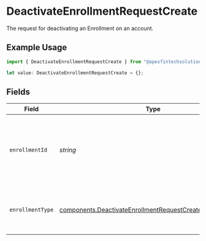 # DeactivateEnrollmentRequestCreate

The request for deactivating an Enrollment on an account.

## Example Usage

```typescript
import { DeactivateEnrollmentRequestCreate } from "@apexfintechsolutions/ascend-sdk/models/components";

let value: DeactivateEnrollmentRequestCreate = {};
```

## Fields

| Field                                                                                                                                    | Type                                                                                                                                     | Required                                                                                                                                 | Description                                                                                                                              | Example                                                                                                                                  |
| ---------------------------------------------------------------------------------------------------------------------------------------- | ---------------------------------------------------------------------------------------------------------------------------------------- | ---------------------------------------------------------------------------------------------------------------------------------------- | ---------------------------------------------------------------------------------------------------------------------------------------- | ---------------------------------------------------------------------------------------------------------------------------------------- |
| `enrollmentId`                                                                                                                           | *string*                                                                                                                                 | :heavy_minus_sign:                                                                                                                       | A system-generated unique identifier referencing a single instance of an enrollment;                                                     | 22951598-70e2-46f1-bb32-38e8da7a5cdb                                                                                                     |
| `enrollmentType`                                                                                                                         | [components.DeactivateEnrollmentRequestCreateEnrollmentType](../../models/components/deactivateenrollmentrequestcreateenrollmenttype.md) | :heavy_minus_sign:                                                                                                                       | Describes the name of the enrollment; Expressed as an enum                                                                               | CASH_FDIC_CASH_SWEEP                                                                                                                     |